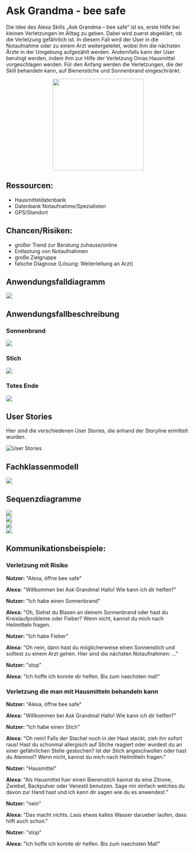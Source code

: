 # Ask Grandma - bee safe
Die Idee des Alexa Skills „Ask Grandma – bee safe“ ist es, erste Hilfe bei kleinen Verletzungen im Alltag zu geben. Dabei wird zuerst abgeklärt, ob die Verletzung gefährlich ist. In diesem Fall wird der User in die Notaufnahme oder zu einem Arzt weitergeleitet, wobei ihm die nächsten Ärzte in der Umgebung aufgezählt werden. Andernfalls kann der User beruhigt werden, indem ihm zur Hilfe der Verletzung Omas Hausmittel vorgeschlagen werden. Für den Anfang werden die Verletzungen, die der Skill behandeln kann, auf Bienenstiche und Sonnenbrand eingeschränkt.

<div style="text-align:center"><img src ="Images/BeeSafe_Logo.jpg" width="250"/></div>

## Ressourcen:

- Hausmitteldatenbank
- Datenbank Notaufnahme/Spezialisten
- GPS/Standort

## Chancen/Risiken:

- großer Trend zur Beratung zuhause/online
- Entlastung von Notaufnahmen
- große Zielgruppe
- falsche Diagnose (Lösung: Weiterleitung an Arzt)

## Anwendungsfalldiagramm 

![](https://github.com/sweIhm-ws2018-19/skillproject-fr-23/blob/master/BeeSafeProjektplanung/anwendungsfalldiagramm_askgrandma.png)  

## Anwendungsfallbeschreibung 

### Sonnenbrand 

![](https://github.com/sweIhm-ws2018-19/skillproject-fr-23/blob/master/BeeSafeProjektplanung/anwendungsfall_sonnenbrand.png)  

### Stich

![](https://github.com/sweIhm-ws2018-19/skillproject-fr-23/blob/master/BeeSafeProjektplanung/anwendungsfall_stich.png)   

### Totes Ende

![](https://github.com/sweIhm-ws2018-19/skillproject-fr-23/blob/master/BeeSafeProjektplanung/anwendungsfall_totes_ende.png)  

## User Stories 

 Hier sind die verschiedenen User Stories, die anhand der Storyline ermittelt wurden.

![User Stories](https://github.com/sweIhm-ws2018-19/skillproject-fr-23/blob/master/BeeSafeProjektplanung/UserStories.JPG)

## Fachklassenmodell

<div><img src ="Images/Fachklassendiagramm.png"/></div>

## Sequenzdiagramme 

![](https://github.com/sweIhm-ws2018-19/skillproject-fr-23/blob/master/UML/Sequenzdiagramme/Sprint2/myinjuryisintenthandler_sequenzdiagramm.png)   
![](https://github.com/sweIhm-ws2018-19/skillproject-fr-23/blob/master/UML/Sequenzdiagramme/Sprint2/nearesthospitalintenthandler_sequenzdiagramm.png)  
![](https://github.com/sweIhm-ws2018-19/skillproject-fr-23/blob/master/UML/Sequenzdiagramme/Sprint2/nointenthandler_sequenzdiagramm.png)  
![](https://github.com/sweIhm-ws2018-19/skillproject-fr-23/blob/master/UML/Sequenzdiagramme/Sprint2/yesintenthandler_sequenzdiagramm.png)

## Kommunikationsbeispiele:

### Verletzung mit Risiko

<b>Nutzer:</b> "Alexa, öffne bee safe"

<b>Alexa:</b> "Willkommen bei Ask Grandma! Hallo! Wie kann ich dir helfen?"

<b>Nutzer:</b> "Ich habe einen Sonnenbrand"

<b>Alexa:</b> "Oh, Siehst du Blasen an deinem Sonnenbrand oder hast du Kreislaufprobleme oder Fieber? Wenn nicht, kannst du mich nach Heilmitteln fragen.

<b>Nutzer:</b> "Ich habe Fieber"

<b>Alexa:</b> "Oh nein, dann hast du möglicherweise einen Sonnenstich und solltest zu einem Arzt gehen. Hier sind die nächsten Notaufnahmen: ..."

<b>Nutzer:</b> "stop"

<b>Alexa:</b> "Ich hoffe ich konnte dir helfen. Bis zum naechsten mal!"

### Verletzung die man mit Hausmitteln behandeln kann

<b>Nutzer:</b> "Alexa, öffne bee safe"

<b>Alexa:</b> "Willkommen bei Ask Grandma! Hallo! Wie kann ich dir helfen?"

<b>Nutzer:</b> "Ich habe einen Stich"

<b>Alexa:</b> "Oh nein! Falls der Stachel noch in der Haut steckt, zieh ihn sofort raus! Hast du schonmal allergisch auf Stiche reagiert oder wurdest du an einer gefährlichen Stelle gestochen? Ist der Stich angeschwollen oder hast du Atemnot? Wenn nicht, kannst du mich nach Heilmitteln fragen."

<b>Nutzer:</b> "Hausmittel"

<b>Alexa:</b> "Als Hausmittel fuer einen Bienenstich kannst du eine Zitrone, Zwiebel, Backpulver oder Venestil benutzen. Sage mir einfach welches du davon zur Hand hast und ich kann dir sagen wie du es anwendest."

<b>Nutzer:</b> "nein"

<b>Alexa:</b> "Das macht nichts. Lass etwas kaltes Wasser darueber laufen, dass hilft auch schon."

<b>Nutzer:</b> "stop"

<b>Alexa:</b> "Ich hoffe ich konnte dir helfen. Bis zum naechsten Mal!"


